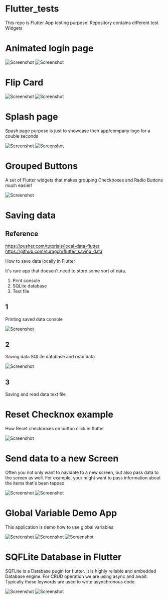# Flutter_tests
This repo is Flutter App testing purpose. Repository contains different test Widgets

# Animated login page #


![Screenshot](animated_log01.png)
![Screenshot](animated_log02.png)


# Flip Card #

![Screenshot](flipCard_front.png)
![Screenshot](flipCard_back.png)

# Splash page #

Spash page purpose is just to showcase their app/company logo for a couble seconds

![Screenshot](splash_start.png)
![Screenshot](splash_landing.png)

# Grouped Buttons #

A set of Flutter widgets that makes grouping Checkboxes and Radio Buttons much easier!

![Screenshot](Grouped_Buttons.png)

# Saving data #

## Reference ##
https://pusher.com/tutorials/local-data-flutter
https://github.com/suragch/flutter_saving_data  


How to save data locally in Flutter

It's rare app that doesen't need to store some sort of data. 
1. Print console
2. SQLite database
3. Text file

## 1 ##

Printing saved data console

![Screenshot](print_console.png)

## 2 ##

Saving data SQLite database and read data

![Screenshot](database.png)

## 3 ##

Saving and read data text file


# Reset Checknox example #

How  Reset checkboxes on button click in flutter

![Screenshot](reset_checkbox.png)


# Send data to a new Screen #

Often you not only want to navidate to a new screen, but also pass data to the screen as well. For example, your might want to pass information about the items that's been tapped

![Screenshot](send_data_01.png)
![Screenshot](send_data_02.png)

# Global Variable Demo App #
This application is demo how to use global variables

![Screenshot](globalvar_01.png)
![Screenshot](globalvar_02.png)
![Screenshot](globalvar_03.png)

# SQFLite Database in Flutter #
SQFLite is a Database pugin for flutter. It is highly reliable and embedded Database engine. For CRUD operation we are using async and await. Typically these leywords are used to write
asynchronous code.

![Screenshot](sqldatabase01.png)
![Screenshot](sqldatabase02.png)